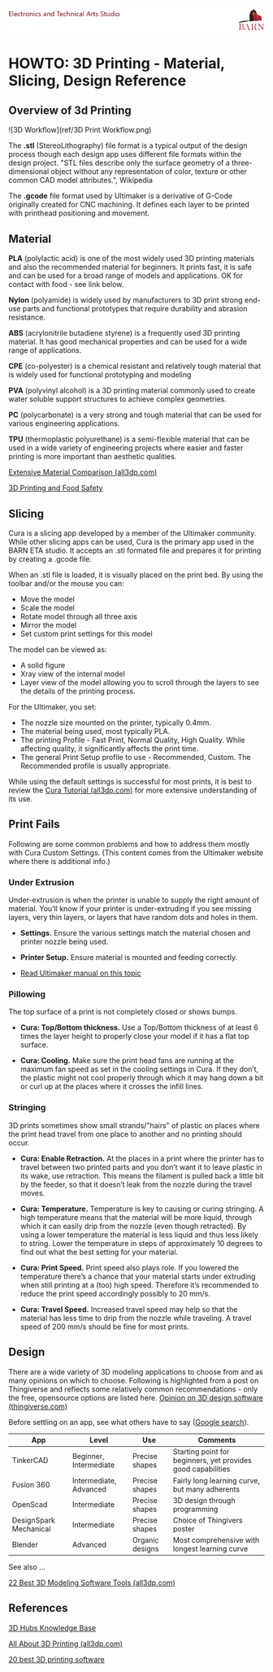 ![BARN ETA](ref/BARN-ETA-Header.png)  

# HOWTO: 3D Printing - Material, Slicing, Design Reference



## Overview of 3d Printing  

![3D Workflow](ref/3D Print Workflow.png)  

The __.stl__ (StereoLithography) file format is a typical output of the design process though each design app uses different file formats within the design project.  "STL files describe only the surface geometry of a three-dimensional object without any representation of color, texture or other common CAD model attributes.", Wikipedia

The __.gcode__ file format used by Ultimaker is a derivative of G-Code originally created for CNC machining.  It defines each layer to be printed with printhead positioning and movement.


## Material

__PLA__ (polylactic acid) is one of the most widely used 3D printing materials and also the recommended material for beginners. It prints fast, it is safe and can be used for a broad range of models and applications.  OK for contact with food - see link below.

__Nylon__ (polyamide) is widely used by manufacturers to 3D print strong end-use parts and functional prototypes that require durability and abrasion resistance.

__ABS__ (acrylonitrile butadiene styrene) is a frequently used 3D printing material. It has good mechanical properties and can be used for a wide range of applications.

__CPE__ (co-polyester) is a chemical resistant and relatively tough material that is widely used for functional prototyping and modeling

__PVA__ (polyvinyl alcohol) is a 3D printing material commonly used to create water soluble support structures to achieve complex geometries.

__PC__ (polycarbonate) is a very strong and tough material that can be used for various engineering applications.

__TPU__ (thermoplastic polyurethane) is a semi-flexible material that can be used in a wide variety of engineering projects where easier and faster printing is more important than aesthetic qualities.

[Extensive Material Comparison (all3dp.com)](https://all3dp.com/best-3d-printer-filament-types-pla-abs-pet-exotic-wood-metal/)

[3D Printing and Food Safety](https://pinshape.com/blog/3d-printing-food-safe/)


## Slicing

Cura is a slicing app developed by a member of the Ultimaker community.  While other slicing apps can be used, Cura is the primary app used in the BARN ETA studio.  It accepts an .stl formated file and prepares it for printing by creating a .gcode file.


When an .stl file is loaded, it is visually placed on the print bed.  By using the toolbar and/or the mouse you can:
- Move the model
- Scale the model
- Rotate model through all three axis
- Mirror the model
- Set custom print settings for this model

The model can be viewed as:
- A solid figure
- Xray view of the internal model
- Layer view of the model allowing you to scroll through the layers to see the details of the printing process.

For the Ultimaker, you set:
- The nozzle size mounted on the printer, typically 0.4mm.
- The material being used, most typically PLA.
- The printing Profile - Fast Print, Normal Quality, High Quality.  While affecting quality, it significantly affects the print time.
- The general Print Setup profile to use - Recommended, Custom.  The Recommended profile is usually appropriate.

While using the default settings is successful for most prints, it is best to review the [Cura Tutorial (all3dp.com)](https://all3dp.com/cura-tutorial-3d-printing/) for more extensive understanding of its use.


## Print Fails

Following are some common problems and how to address them mostly with Cura Custom Settings.  (This content comes from the Ultimaker website where there is additional info.)


### Under Extrusion

Under-extrusion is when the printer is unable to supply the right amount of material. You’ll know if your printer is under-extruding if you see missing layers, very thin layers, or layers that have random dots and holes in them.

- __Settings.__  Ensure the various settings match the material chosen and printer nozzle being used.

- __Printer Setup.__  Ensure material is mounted and feeding correctly.

- [Read Ultimaker manual on this topic](https://ultimaker.com/en/resources/21477-how-to-fix-under-extrusion)

### Pillowing ###

The top surface of a print is not completely closed or shows bumps.

- __Cura: Top/Bottom thickness.__  Use a Top/Bottom thickness of at least 6 times the layer height to properly close your model if it has a flat top surface.

- __Cura: Cooling.__  Make sure the print head fans are running at the maximum fan speed as set in the cooling settings in Cura. If they don’t, the plastic might not cool properly through which it may hang down a bit or curl up at the places where it crosses the infill lines.

### Stringing ###

3D prints sometimes show small strands/"hairs" of plastic on places where the print head travel from one place to another and no printing should occur.

- __Cura: Enable Retraction.__  At the places in a print where the printer has to travel between two printed parts and you don’t want it to leave plastic in its wake, use retraction. This means the filament is pulled back a little bit by the feeder, so that it doesn’t leak from the nozzle during the travel moves.

- __Cura: Temperature.__ Temperature is key to causing or curing  stringing. A high temperature means that the material will be more liquid, through which it can easily drip from the nozzle (even though retracted). By using a lower temperature the material is less liquid and thus less likely to string. Lower the temperature in steps of approximately 10 degrees to find out what the best setting for your material.

- __Cura: Print Speed.__  Print speed also plays role. If you lowered the temperature there’s a chance that your material starts under extruding when still printing at a (too) high speed. Therefore it’s recommended to reduce the print speed accordingly possibly to 20 mm/s.

- __Cura: Travel Speed.__  Increased travel speed may help so that the material has less time to drip from the nozzle while traveling. A travel speed of 200 mm/s should be fine for most prints.


## Design

There are a wide variety of 3D modeling applications to choose from and as many opinions on which to choose.  Following is highlighted from a post on Thingiverse and reflects some relatively common recommendations - only the free, opensource options are listed here.  [Opinion on 3D design software (thingiverse.com)](https://www.gliffy.com/go/publish/5271448)

Before settling on an app, see what others have to say ([Google search](https://www.google.com/webhp?sourceid=chrome-instant&ion=1&espv=2&ie=UTF-8#newwindow=1&q=3d+design+software+for+3d+printers&*)).

| App    | Level    |  Use  |  Comments |
| ---------- | -----------    |  ---------  |  --------- |
| TinkerCAD  | Beginner, Intermediate  | Precise shapes  | Starting point for beginners, yet provides good capabilities
| Fusion 360 | Intermediate, Advanced  | Precise shapes  | Fairly long learning curve, but many adherents
| OpenScad   | Intermediate  | Precise shapes  | 3D design through programming
| DesignSpark Mechanical| Intermediate | Precise shapes  | Choice of Thingivers poster
| Blender    | Advanced                | Organic designs | Most comprehensive with longest learning curve

See also ...

[22 Best 3D Modeling Software Tools (all3dp.com)](https://all3dp.com/best-3d-modeling-software/#Fusion%20360)


## References

[3D Hubs Knowledge Base](https://www.3dhubs.com/knowledge-base/)

[All About 3D Printing (all3dp.com)](https://all3dp.com/basics/)

[20 best 3D printing software](https://all3dp.com/best-3d-printing-software-tools/)

